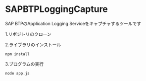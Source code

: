 # SAPBTPLoggingCapture
SAP BTPのApplication Logging Serviceをキャプチャするツールです

1.リポジトリのクローン

2.ライブラリのインストール
```
npm install
```
3.プログラムの実行
```
node app.js
```
